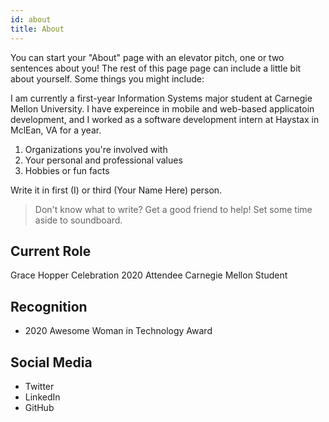 ```yaml
---
id: about
title: About
---
```


You can start your "About" page with an elevator pitch, one or two
sentences about you! The rest of this page page can
include a little bit about yourself. Some things you
might include:

I am currently a first-year Information Systems major student at Carnegie Mellon University. I have expereince in mobile and web-based applicatoin development, and I worked as a software development intern at Haystax in MclEan, VA for a year. 
1. Organizations you're involved with
1. Your personal and professional values
1. Hobbies or fun facts

Write it in first (I) or third (Your Name Here) person.

> Don't know what to write? Get a good friend to help! Set some time aside to soundboard.

## Current Role

Grace Hopper Celebration 2020 Attendee
Carnegie Mellon Student

## Recognition

- 2020 Awesome Woman in Technology Award

## Social Media

- Twitter
- LinkedIn
- GitHub
